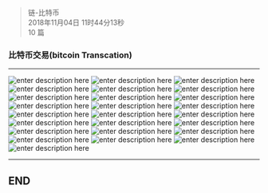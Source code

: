 > 链-比特币   
> 2018年11月04日 11时44分13秒   
> 10 篇   

### 比特币交易(bitcoin Transcation) 


----------
![enter description here](https://www.github.com/jixiyu/images3/raw/master/小书匠/1541508762294.png)
![enter description here](https://www.github.com/jixiyu/images3/raw/master/小书匠/1541508775693.png)
![enter description here](https://www.github.com/jixiyu/images3/raw/master/小书匠/1541509190134.png)
![enter description here](https://www.github.com/jixiyu/images3/raw/master/小书匠/1541509205624.png)
![enter description here](https://www.github.com/jixiyu/images3/raw/master/小书匠/1541509220228.png)
![enter description here](https://www.github.com/jixiyu/images3/raw/master/小书匠/1541509238988.png)
![enter description here](https://www.github.com/jixiyu/images3/raw/master/小书匠/1541509255874.png)
![enter description here](https://www.github.com/jixiyu/images3/raw/master/小书匠/1541509296149.png)
![enter description here](https://www.github.com/jixiyu/images3/raw/master/小书匠/1541509352764.png)
![enter description here](https://www.github.com/jixiyu/images3/raw/master/小书匠/1541509326020.png)
![enter description here](https://www.github.com/jixiyu/images3/raw/master/小书匠/1541509368954.png)
![enter description here](https://www.github.com/jixiyu/images3/raw/master/小书匠/1541509379727.png)
![enter description here](https://www.github.com/jixiyu/images3/raw/master/小书匠/1541509390092.png)
![enter description here](https://www.github.com/jixiyu/images3/raw/master/小书匠/1541509401289.png)
![enter description here](https://www.github.com/jixiyu/images3/raw/master/小书匠/1541509411504.png)
![enter description here](https://www.github.com/jixiyu/images3/raw/master/小书匠/1541509421158.png)
![enter description here](https://www.github.com/jixiyu/images3/raw/master/小书匠/1541509518526.png)
![enter description here](https://www.github.com/jixiyu/images3/raw/master/小书匠/1541509588391.png)
![enter description here](https://www.github.com/jixiyu/images3/raw/master/小书匠/1541509598847.png)
![enter description here](https://www.github.com/jixiyu/images3/raw/master/小书匠/1541509612153.png)
![enter description here](https://www.github.com/jixiyu/images3/raw/master/小书匠/1541509628635.png)
![enter description here](https://www.github.com/jixiyu/images3/raw/master/小书匠/1541509643896.png)
![enter description here](https://www.github.com/jixiyu/images3/raw/master/小书匠/1541509656189.png)
![enter description here](https://www.github.com/jixiyu/images3/raw/master/小书匠/1541509666334.png)
![enter description here](https://www.github.com/jixiyu/images3/raw/master/小书匠/1541509675532.png)


----------
## END